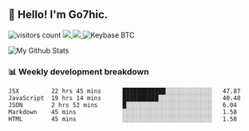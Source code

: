 ## 👋 Hello! I'm Go7hic.

 ![visitors count](https://visitors-by-url-pls-dont-use-this-in-your-repo.vercel.app/Go7hic-github-readme)
 <a href="https://twitter.com/Go7hic">
    <img src="https://img.shields.io/badge/-@Go7hic-1ca0f1?style=flat-square&labelColor=1ca0f1&logo=twitter&logoColor=white&link=https://twitter.com/Go7hic">
   <a/>
   <a href="mailto:gtfx0209@gmail.com">
    <img src="https://img.shields.io/badge/-gtfx0209@gmail.com-c14438?style=flat-square&logo=Gmail&logoColor=white&link=mailto:gtfx0209@gmail.com">
   <a/>
    ![Keybase BTC](https://img.shields.io/keybase/btc/Go7hic)
 <!--
🔭 I’m currently working
🌱 I’m currently learning
💬 Ask me about 
📫 How to reach me: 
⚡ Fun fact: 
-->

![My Github Stats](https://github-readme-stats.vercel.app/api?username=Go7hic&show_icons=true&count_private=true)



### 📊 Weekly development breakdown
<!--START_SECTION:waka-->
```text
JSX         22 hrs 45 mins      ████████████░░░░░░░░░░░░░   47.87 
JavaScript  19 hrs 14 mins      ██████████░░░░░░░░░░░░░░░   40.48 
JSON        2 hrs 52 mins       █░░░░░░░░░░░░░░░░░░░░░░░░   6.04 
Markdown    45 mins             ░░░░░░░░░░░░░░░░░░░░░░░░░   1.58 
HTML        45 mins             ░░░░░░░░░░░░░░░░░░░░░░░░░   1.58
```
<!--END_SECTION:waka-->

